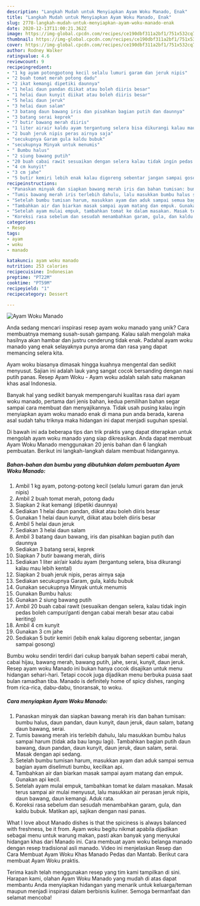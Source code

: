 ```yaml
---
description: "Langkah Mudah untuk Menyiapkan Ayam Woku Manado, Enak"
title: "Langkah Mudah untuk Menyiapkan Ayam Woku Manado, Enak"
slug: 2778-langkah-mudah-untuk-menyiapkan-ayam-woku-manado-enak
date: 2020-12-13T11:00:21.362Z
image: https://img-global.cpcdn.com/recipes/ce190dbf311a2bf1/751x532cq70/ayam-woku-manado-foto-resep-utama.jpg
thumbnail: https://img-global.cpcdn.com/recipes/ce190dbf311a2bf1/751x532cq70/ayam-woku-manado-foto-resep-utama.jpg
cover: https://img-global.cpcdn.com/recipes/ce190dbf311a2bf1/751x532cq70/ayam-woku-manado-foto-resep-utama.jpg
author: Rodney Walker
ratingvalue: 4.6
reviewcount: 9
recipeingredient:
- "1 kg ayam potongpotong kecil selalu lumuri garam dan jeruk nipis"
- "2 buah tomat merah potong dadu"
- "2 ikat kemangi dipetiki daunnya"
- "1 helai daun pandan diikat atau boleh diiris besar"
- "1 helai daun kunyit diikat atau boleh diiris besar"
- "5 helai daun jeruk"
- "3 helai daun salam"
- "3 batang daun bawang iris dan pisahkan bagian putih dan daunnya"
- "3 batang serai keprek"
- "7 butir bawang merah diiris"
- "1 liter airair kaldu ayam tergantung selera bisa dikurangi kalau mau lebih kental"
- "2 buah jeruk nipis peras airnya saja"
- "secukupnya Garam gula kaldu bubuk"
- "secukupnya Minyak untuk menumis"
- " Bumbu halus"
- "2 siung bawang putih"
- "20 buah cabai rawit sesuaikan dengan selera kalau tidak ingin pedas boleh campurganti dengan cabai merah besar atau cabai keriting"
- "4 cm kunyit"
- "3 cm jahe"
- "5 butir kemiri lebih enak kalau digoreng sebentar jangan sampai gosong"
recipeinstructions:
- "Panaskan minyak dan siapkan bawang merah iris dan bahan tumisan: bumbu halus, daun pandan, daun kunyit, daun jeruk, daun salam, batang daun bawang, serai."
- "Tumis bawang merah iris terlebih dahulu, lalu masukkan bumbu halus sampai harum (tidak ada bau langu lagi). Tambahkan bagian putih daun bawang, daun pandan, daun kunyit, daun jeruk, daun salam, serai. Masak dengan api sedang."
- "Setelah bumbu tumisan harum, masukkan ayam dan aduk sampai semua bagian ayam diselimuti bumbu, kecilkan api."
- "Tambahkan air dan biarkan masak sampai ayam matang dan empuk. Gunakan api kecil."
- "Setelah ayam mulai empuk, tambahkan tomat ke dalam masakan. Masak terus sampai air mulai menyusut, lalu masukkan air perasan jeruk nipis, daun bawang, daun kemangi. Aduk rata."
- "Koreksi rasa sebelum dan sesudah menambahkan garam, gula, dan kaldu bubuk. Matikan api, sajikan dengan nasi panas."
categories:
- Resep
tags:
- ayam
- woku
- manado

katakunci: ayam woku manado 
nutrition: 253 calories
recipecuisine: Indonesian
preptime: "PT22M"
cooktime: "PT59M"
recipeyield: "1"
recipecategory: Dessert

---
```



![Ayam Woku Manado](https://img-global.cpcdn.com/recipes/ce190dbf311a2bf1/751x532cq70/ayam-woku-manado-foto-resep-utama.jpg)

Anda sedang mencari inspirasi resep ayam woku manado yang unik? Cara membuatnya memang susah-susah gampang. Kalau salah mengolah maka hasilnya akan hambar dan justru cenderung tidak enak. Padahal ayam woku manado yang enak selayaknya punya aroma dan rasa yang dapat memancing selera kita.

Ayam woku biasanya dimasak hingga kuahnya mengental dan sedikit menyusut. Sajian ini adalah lauk yang sangat cocok bersanding dengan nasi putih panas. Resep Ayam Woku - Ayam woku adalah salah satu makanan khas asal Indonesia.

Banyak hal yang sedikit banyak mempengaruhi kualitas rasa dari ayam woku manado, pertama dari jenis bahan, kedua pemilihan bahan segar sampai cara membuat dan menyajikannya. Tidak usah pusing kalau ingin menyiapkan ayam woku manado enak di mana pun anda berada, karena asal sudah tahu triknya maka hidangan ini dapat menjadi suguhan spesial.


Di bawah ini ada beberapa tips dan trik praktis yang dapat diterapkan untuk mengolah ayam woku manado yang siap dikreasikan. Anda dapat membuat Ayam Woku Manado menggunakan 20 jenis bahan dan 6 langkah pembuatan. Berikut ini langkah-langkah dalam membuat hidangannya.

<!--inarticleads1-->

##### Bahan-bahan dan bumbu yang dibutuhkan dalam pembuatan Ayam Woku Manado:

1. Ambil 1 kg ayam, potong-potong kecil (selalu lumuri garam dan jeruk nipis)
1. Ambil 2 buah tomat merah, potong dadu
1. Siapkan 2 ikat kemangi (dipetiki daunnya)
1. Sediakan 1 helai daun pandan, diikat atau boleh diiris besar
1. Gunakan 1 helai daun kunyit, diikat atau boleh diiris besar
1. Ambil 5 helai daun jeruk
1. Sediakan 3 helai daun salam
1. Ambil 3 batang daun bawang, iris dan pisahkan bagian putih dan daunnya
1. Sediakan 3 batang serai, keprek
1. Siapkan 7 butir bawang merah, diiris
1. Sediakan 1 liter air/air kaldu ayam (tergantung selera, bisa dikurangi kalau mau lebih kental)
1. Siapkan 2 buah jeruk nipis, peras airnya saja
1. Sediakan secukupnya Garam, gula, kaldu bubuk
1. Gunakan secukupnya Minyak untuk menumis
1. Gunakan  Bumbu halus:
1. Gunakan 2 siung bawang putih
1. Ambil 20 buah cabai rawit (sesuaikan dengan selera, kalau tidak ingin pedas boleh campur/ganti dengan cabai merah besar atau cabai keriting)
1. Ambil 4 cm kunyit
1. Gunakan 3 cm jahe
1. Sediakan 5 butir kemiri (lebih enak kalau digoreng sebentar, jangan sampai gosong)


Bumbu woku sendiri terdiri dari cukup banyak bahan seperti cabai merah, cabai hijau, bawang merah, bawang putih, jahe, serai, kunyit, daun jeruk. Resep ayam woku Manado ini bukan hanya cocok disajikan untuk menu hidangan sehari-hari. Tetapi cocok juga dijadikan menu berbuka puasa saat bulan ramadhan tiba. Manado is definitely home of spicy dishes, ranging from rica-rica, dabu-dabu, tinoransak, to woku. 

<!--inarticleads2-->

##### Cara menyiapkan Ayam Woku Manado:

1. Panaskan minyak dan siapkan bawang merah iris dan bahan tumisan: bumbu halus, daun pandan, daun kunyit, daun jeruk, daun salam, batang daun bawang, serai.
1. Tumis bawang merah iris terlebih dahulu, lalu masukkan bumbu halus sampai harum (tidak ada bau langu lagi). Tambahkan bagian putih daun bawang, daun pandan, daun kunyit, daun jeruk, daun salam, serai. Masak dengan api sedang.
1. Setelah bumbu tumisan harum, masukkan ayam dan aduk sampai semua bagian ayam diselimuti bumbu, kecilkan api.
1. Tambahkan air dan biarkan masak sampai ayam matang dan empuk. Gunakan api kecil.
1. Setelah ayam mulai empuk, tambahkan tomat ke dalam masakan. Masak terus sampai air mulai menyusut, lalu masukkan air perasan jeruk nipis, daun bawang, daun kemangi. Aduk rata.
1. Koreksi rasa sebelum dan sesudah menambahkan garam, gula, dan kaldu bubuk. Matikan api, sajikan dengan nasi panas.


What I love about Manado dishes is that the spiciness is always balanced with freshness, be it from. Ayam woku begitu nikmat apabila dijadikan sebagai menu untuk warung makan, pasti akan banyak yang menyukai hidangan khas dari Manado ini. Cara membuat ayam woku belanga manado dengan resep tradisional asli manado. Video ini menjelaskan Resep dan Cara Membuat Ayam Woku Khas Manado Pedas dan Mantab. Berikut cara membuat Ayam Woku praktis. 

Terima kasih telah menggunakan resep yang tim kami tampilkan di sini. Harapan kami, olahan Ayam Woku Manado yang mudah di atas dapat membantu Anda menyiapkan hidangan yang menarik untuk keluarga/teman maupun menjadi inspirasi dalam berbisnis kuliner. Semoga bermanfaat dan selamat mencoba!
